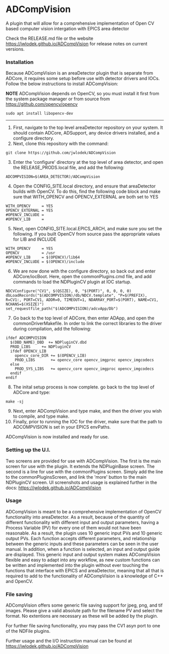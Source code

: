 # ADCompVision

A plugin that will allow for a comprehensive implementation of Open CV based computer vision intergation with EPICS area detector

Check the RELEASE.md file or the website https://jwlodek.github.io/ADCompVision for release notes on current versions.

### Installation

Because ADCompVision is an areaDetector plugin that is separate from ADCore, it requires some setup before use with detector drivers and IOCs. Follow the below instructions to install ADCompVision:  

**NOTE** ADCompVision depends on OpenCV, so you must install it first from the system package manager or from source from https://github.com/opencv/opencv
```
sudo apt install libopencv-dev
```
---------------------
1. First, navigate to the top level areaDetector repository on your system. It should contain ADCore, ADSupport, any device drivers installed, and a configure directory.
2. Next, clone this repository with the command:
```
git clone https://github.com/jwlodek/ADCompVision
```
3. Enter the 'configure' directory at the top level of area detector, and open the RELEASE_PRODS.local file, and add the following:
```
ADCOMPVISION=$(AREA_DETECTOR)/ADCompVision
```
4. Open the CONFIG_SITE.local directory, and ensure that areaDetector builds with OpenCV. To do this, find the following code block and make sure that WITH_OPENCV and OPENCV_EXTERNAL are both set to YES
```
WITH_OPENCV     = YES
OPENCV_EXTERNAL = YES
#OPENCV_INCLUDE =
#OPENCV_LIB     =

```
5. Next, open CONFIG_SITE.local.EPICS_ARCH, and make sure you set the following. If you built OpenCV from source pass the appropriate values for LIB and INCLUDE
```
WITH_OPENCV     = YES
OPENCV          = /usr
#OPENCV_LIB     = $(OPENCV)/lib64
#OPENCV_INCLUDE = $(OPENCV)/include
```
6. We are now done with the configure directory, so back out and enter ADCore/iocBoot. Here, open the commonPlugins.cmd file, and add commands to load the NDPluginCV plugin at IOC startup.
```
NDCVConfigure("CV1", $(QSIZE), 0, "$(PORT)", 0, 0, 0, 0)
dbLoadRecords("$(ADCOMPVISION)/db/NDCV.template", "P=$(PREFIX), R=CV1:, PORT=CV1, ADDR=0, TIMEOUT=1, NDARRAY_PORT=$(PORT), NAME=CV1, NCHANS=$(XSIZE)")
set_requestfile_path("$(ADCOMPVISION)/adcvApp/Db")
```
7. Go back to the top level of ADCore, then enter ADApp, and open the commonDriverMakefile. In order to link the correct libraries to the driver during compilation, add the following:
```
ifdef ADCOMPVISION
  $(DBD_NAME)_DBD  += NDPluginCV.dbd
  PROD_LIBS     += NDPluginCV
  ifdef OPENCV_LIB
    opencv_core_DIR += $(OPENCV_LIB)
    PROD_LIBS       += opencv_core opencv_imgproc opencv_imgcodecs
  else
    PROD_SYS_LIBS   += opencv_core opencv_imgproc opencv_imgcodecs
  endif 
endif
```
8. The inital setup process is now complete. go back to the top level of ADCore and type:
```
make -sj
```
9. Next, enter ADCompVision and type make, and then the driver you wish to compile, and type make.
10. Finally, prior to running the IOC for the driver, make sure that the path to ADCOMPVISION is set in your EPICS envPaths.  

ADCompVision is now installed and ready for use.

### Setting up the U.I.

Two screens are provided for use with ADCompVision. The first is the main screen for use with the plugin. It extends the NDPluginBase screen. The second is a line for use with the commonPlugins screen. Simply add the line to the commonPluginsScreen, and link the 'more' button to the main NDPluginCV screen. UI screenshots and usage is explained further in the docs: https://jwlodek.github.io/ADCompVision

### Usage

ADCompVision is meant to be a comprehensive implementation of OpenCV functionality into areaDetector. As a result, because of the quantity of different functionality with different input and output parameters, having a Process Variable (PV) for every one of them would not have been reasonable. As a result, the plugin uses 10 generic input PVs and 10 generic output PVs. Each function accepts different parameters, and relationship between the generic inputs and these parameters can be seen in the user manual. In addition, when a function is selected, an input and output guide are displayed. This generic input and output system makes ADCompVision flexible and easy to adapt into any workflow, as new custom functions can be written and implemented into the plugin without ever touching the functions that interface with EPICS and areaDetector, meaning that all that is required to add to the functionality of ADCompVision is a knowledge of C++ and OpenCV.

### File saving

ADCompVision offers some generic file saving support for jpeg, png, and tif images. Please give a valid absolute path for the filename PV and select the format. No extentions are necessary as these will be added by the plugin.

For further file saving functionality, you may pass the CV1 asyn port to one of the NDFile plugins.

Further usage and the I/O instruction manual can be found at https://jwlodek.github.io/ADCompVision

